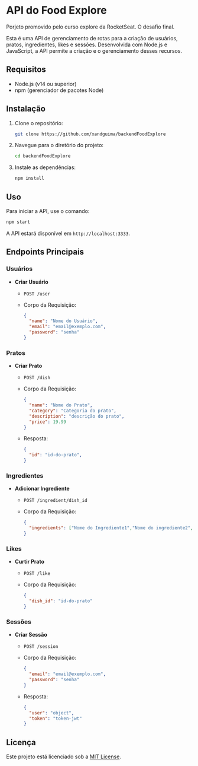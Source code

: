 # API do Food Explore

Porjeto promovido pelo curso explore da RocketSeat. O desafio final.

Esta é uma API de gerenciamento de rotas para a criação de usuários, pratos, ingredientes, likes e sessões. Desenvolvida com Node.js e JavaScript, a API permite a criação e o gerenciamento desses recursos.

## Requisitos

- Node.js (v14 ou superior)
- npm (gerenciador de pacotes Node)

## Instalação

1. Clone o repositório:

    ```bash
    git clone https://github.com/xandguima/backendFoodExplore
    ```

2. Navegue para o diretório do projeto:

    ```bash
    cd backendFoodExplore
    ```

3. Instale as dependências:

    ```bash
    npm install
    ```

## Uso

Para iniciar a API, use o comando:

  ```bash
  npm start
  ```

A API estará disponível em `http://localhost:3333`.

## Endpoints Principais

### Usuários

- **Criar Usuário**
  - `POST /user`
  - Corpo da Requisição:

    ```json
    {
      "name": "Nome do Usuário",
      "email": "email@exemplo.com",
      "password": "senha"
    }
    ```

### Pratos

- **Criar Prato**
  - `POST /dish`
  - Corpo da Requisição:

    ```json
    {
      "name": "Nome do Prato",
      "category": "Categoria do prato",
      "description": "descrição do prato",
      "price": 19.99
    }
    ```
  - Resposta:

    ```json
    {
      "id": "id-do-prato",
    }
    ```

### Ingredientes

- **Adicionar Ingrediente**
  - `POST /ingredient/dish_id`
  - Corpo da Requisição:

    ```json
    {
      "ingredients": ["Nome do Ingrediente1","Nome do ingrediente2","..."]
    }
    ```

### Likes

- **Curtir Prato**
  - `POST /like`
  - Corpo da Requisição:

    ```json
    {
      "dish_id": "id-do-prato"
    }
    ```

### Sessões

- **Criar Sessão**
  - `POST /session`
  - Corpo da Requisição:

    ```json
    {
      "email": "email@exemplo.com",
      "password": "senha"
    }
    ```
  - Resposta:

    ```json
    {
      "user": "object",
      "token": "token-jwt"
    }
    ```

## Licença

Este projeto está licenciado sob a [MIT License](LICENSE).
